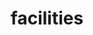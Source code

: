 ---
title: facilities
layout: default
permalink: /facilities/
background: "/images/backgrounds/background-04.jpg"
---